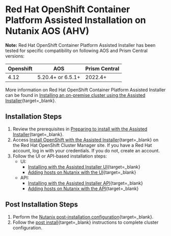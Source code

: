 # Red Hat OpenShift Container Platform Assisted Installation on Nutanix AOS (AHV)

**Note:** Red Hat OpenShift Container Platform Assisted Installer has been tested for specific compatibility on following AOS and Prism Central versions:

| Openshift | AOS                | Prism Central |
|-----------|--------------------|---------------|
| 4.12      | 5.20.4+ or 6.5.1+  | 2022.4+       |

More information on Red Hat OpenShift Container Platform Assisted Installer can be found in [Installing an on-premise cluster using the Assisted Installer](https://docs.openshift.com/container-platform/latest/installing/installing_on_prem_assisted/installing-on-prem-assisted.html){target=_blank}. 

## Installation Steps

1. Review the prerequisites in [Preparing to install with the Assisted Installer](https://access.redhat.com/documentation/en-us/assisted_installer_for_openshift_container_platform/2022/html-single/assisted_installer_for_openshift_container_platform/index#preparing-to-install-with-ai){target=_blank}.
2. Access [Install OpenShift with the Assisted Installer](https://console.redhat.com/openshift/assisted-installer/clusters/~new){target=_blank} on the Red Hat OpenShift Cluster Manager site. If you have a Red Hat account, log in with your credentials. If you do not, create an account.
3. Follow the UI or API-based installation steps:
    - UI:
        - [Installing with the Assisted Installer UI](https://access.redhat.com/documentation/en-us/assisted_installer_for_openshift_container_platform/2022/html-single/assisted_installer_for_openshift_container_platform/index#installing-with-ui){target=_blank}
        - [Adding hosts on Nutanix with the UI](https://access.redhat.com/documentation/en-us/assisted_installer_for_openshift_container_platform/2022/html-single/assisted_installer_for_openshift_container_platform/index#adding-hosts-on-nutanix-with-the-ui_assembly_installing-on-nutanix){target=_blank}
    - API:
        - [Installing with the Assisted Installer API](https://access.redhat.com/documentation/en-us/assisted_installer_for_openshift_container_platform/2022/html-single/assisted_installer_for_openshift_container_platform/index#installing-with-api){target=_blank}
        - [Adding hosts on Nutanix with the API](https://access.redhat.com/documentation/en-us/assisted_installer_for_openshift_container_platform/2022/html-single/assisted_installer_for_openshift_container_platform/index#adding-hosts-on-nutanix-with-the-api_assembly_installing-on-nutanix){target=_blank}

## Post Installation Steps

1. Perform the [Nutanix post-installation configuration](https://access.redhat.com/documentation/en-us/assisted_installer_for_openshift_container_platform/2022/html-single/assisted_installer_for_openshift_container_platform/index#nutanix-post-installation-configuration_assembly_installing-on-nutanix){target=_blank}.
2. Follow the [post install](/openshift/post-install){target=_blank} instructions to complete cluster configuration.
